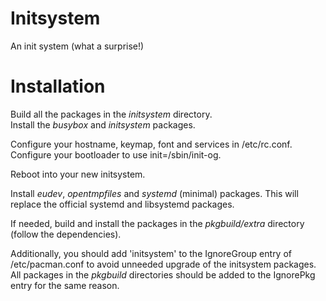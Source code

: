 Initsystem
==========

An init system (what a surprise!)

Installation
============

Build all the packages in the _initsystem_ directory.  
Install the _busybox_ and _initsystem_ packages.

Configure your hostname, keymap, font and services in /etc/rc.conf.  
Configure your bootloader to use init=/sbin/init-og.


Reboot into your new initsystem.


Install _eudev_, _opentmpfiles_ and _systemd_ (minimal) packages. This will replace the official systemd and libsystemd packages.


If needed, build and install the packages in the _pkgbuild/extra_ directory (follow the dependencies).


Additionally, you should add 'initsystem' to the IgnoreGroup entry of /etc/pacman.conf to avoid unneeded upgrade of the initsystem packages.
All packages in the _pkgbuild_ directories should be added to the IgnorePkg entry for the same reason.

